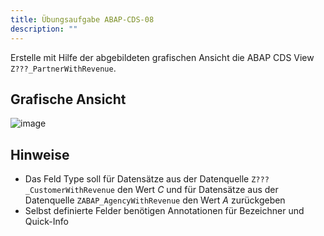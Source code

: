 ```yaml
---
title: Übungsaufgabe ABAP-CDS-08
description: ""
---
```


Erstelle mit Hilfe der abgebildeten grafischen Ansicht die ABAP CDS View `Z???_PartnerWithRevenue`.

## Grafische Ansicht
![image](https://user-images.githubusercontent.com/47243617/195269709-3f15ea8f-2339-47bd-89c6-7df59fe354dd.png)

## Hinweise
- Das Feld Type soll für Datensätze aus der Datenquelle `Z???_CustomerWithRevenue` den Wert _C_ und für Datensätze aus der Datenquelle `ZABAP_AgencyWithRevenue` den Wert _A_ zurückgeben
- Selbst definierte Felder benötigen Annotationen für Bezeichner und Quick-Info
